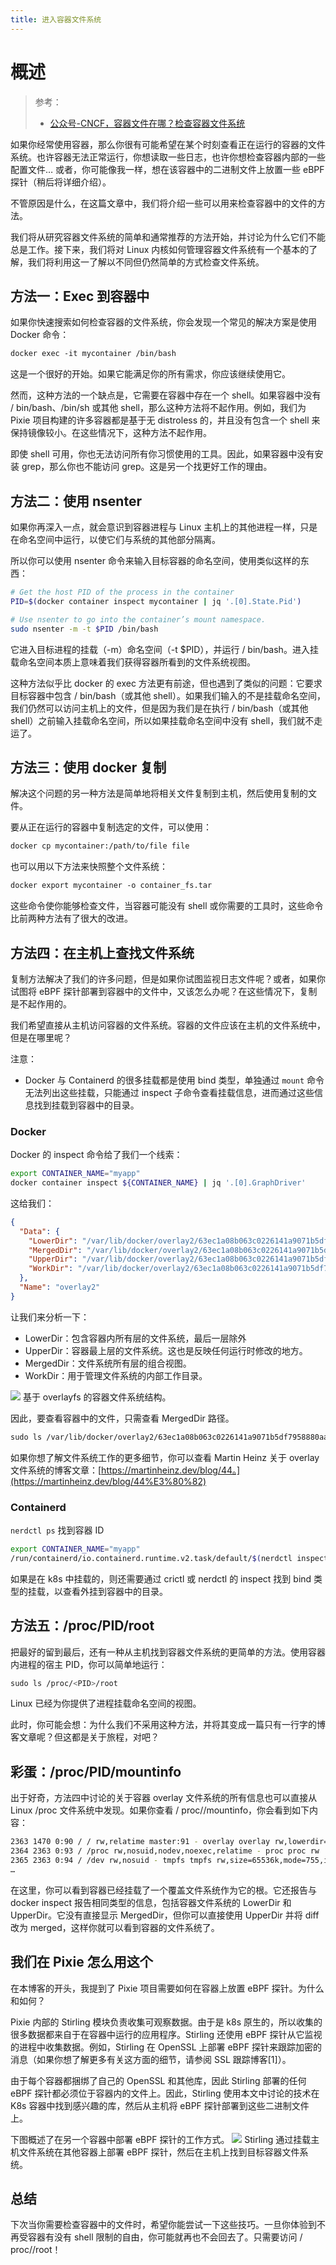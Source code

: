 ```yaml
---
title: 进入容器文件系统
---
```


# 概述

> 参考：
> - [公众号-CNCF，容器文件在哪？检查容器文件系统](https://mp.weixin.qq.com/s/FArHis8RB6OgOUpLSzhPog)

如果你经常使用容器，那么你很有可能希望在某个时刻查看正在运行的容器的文件系统。也许容器无法正常运行，你想读取一些日志，也许你想检查容器内部的一些配置文件… 或者，你可能像我一样，想在该容器中的二进制文件上放置一些 eBPF 探针（稍后将详细介绍）。

不管原因是什么，在这篇文章中，我们将介绍一些可以用来检查容器中的文件的方法。

我们将从研究容器文件系统的简单和通常推荐的方法开始，并讨论为什么它们不能总是工作。接下来，我们将对 Linux 内核如何管理容器文件系统有一个基本的了解，我们将利用这一了解以不同但仍然简单的方式检查文件系统。

## 方法一：Exec 到容器中

如果你快速搜索如何检查容器的文件系统，你会发现一个常见的解决方案是使用 Docker 命令：

```bash
docker exec -it mycontainer /bin/bash
```

这是一个很好的开始。如果它能满足你的所有需求，你应该继续使用它。

然而，这种方法的一个缺点是，它需要在容器中存在一个 shell。如果容器中没有 / bin/bash、/bin/sh 或其他 shell，那么这种方法将不起作用。例如，我们为 Pixie 项目构建的许多容器都是基于无 distroless 的，并且没有包含一个 shell 来保持镜像较小。在这些情况下，这种方法不起作用。

即使 shell 可用，你也无法访问所有你习惯使用的工具。因此，如果容器中没有安装 grep，那么你也不能访问 grep。这是另一个找更好工作的理由。

## 方法二：使用 nsenter

如果你再深入一点，就会意识到容器进程与 Linux 主机上的其他进程一样，只是在命名空间中运行，以使它们与系统的其他部分隔离。

所以你可以使用 nsenter 命令来输入目标容器的命名空间，使用类似这样的东西：

```bash
# Get the host PID of the process in the container
PID=$(docker container inspect mycontainer | jq '.[0].State.Pid')

# Use nsenter to go into the container’s mount namespace.
sudo nsenter -m -t $PID /bin/bash
```

它进入目标进程的挂载（-m）命名空间（-t $PID），并运行 / bin/bash。进入挂载命名空间本质上意味着我们获得容器所看到的文件系统视图。

这种方法似乎比 docker 的 exec 方法更有前途，但也遇到了类似的问题：它要求目标容器中包含 / bin/bash（或其他 shell）。如果我们输入的不是挂载命名空间，我们仍然可以访问主机上的文件，但是因为我们是在执行 / bin/bash（或其他 shell）之前输入挂载命名空间，所以如果挂载命名空间中没有 shell，我们就不走运了。

## 方法三：使用 docker 复制

解决这个问题的另一种方法是简单地将相关文件复制到主机，然后使用复制的文件。

要从正在运行的容器中复制选定的文件，可以使用：

```bash
docker cp mycontainer:/path/to/file file
```

也可以用以下方法来快照整个文件系统：

```bash
docker export mycontainer -o container_fs.tar
```

这些命令使你能够检查文件，当容器可能没有 shell 或你需要的工具时，这些命令比前两种方法有了很大的改进。

## 方法四：在主机上查找文件系统

复制方法解决了我们的许多问题，但是如果你试图监视日志文件呢？或者，如果你试图将 eBPF 探针部署到容器中的文件中，又该怎么办呢？在这些情况下，复制是不起作用的。

我们希望直接从主机访问容器的文件系统。容器的文件应该在主机的文件系统中，但是在哪里呢？

注意：

- Docker 与 Containerd 的很多挂载都是使用 bind 类型，单独通过 `mount` 命令无法列出这些挂载，只能通过 inspect 子命令查看挂载信息，进而通过这些信息找到挂载到容器中的目录。

### Docker

Docker 的 inspect 命令给了我们一个线索：

```bash
export CONTAINER_NAME="myapp"
docker container inspect ${CONTAINER_NAME} | jq '.[0].GraphDriver'
```

这给我们：

```json
{
  "Data": {
    "LowerDir": "/var/lib/docker/overlay2/63ec1a08b063c0226141a9071b5df7958880aae6be5dc9870a279a13ff7134ab-init/diff:/var/lib/docker/overlay2/524a0d000817a3c20c5d32b79c6153aea545ced8eed7b78ca25e0d74c97efc0d/diff",
    "MergedDir": "/var/lib/docker/overlay2/63ec1a08b063c0226141a9071b5df7958880aae6be5dc9870a279a13ff7134ab/merged",
    "UpperDir": "/var/lib/docker/overlay2/63ec1a08b063c0226141a9071b5df7958880aae6be5dc9870a279a13ff7134ab/diff",
    "WorkDir": "/var/lib/docker/overlay2/63ec1a08b063c0226141a9071b5df7958880aae6be5dc9870a279a13ff7134ab/work"
  },
  "Name": "overlay2"
}
```

让我们来分析一下：

- LowerDir：包含容器内所有层的文件系统，最后一层除外
- UpperDir：容器最上层的文件系统。这也是反映任何运行时修改的地方。
- MergedDir：文件系统所有层的组合视图。
- WorkDir：用于管理文件系统的内部工作目录。

![](https://notes-learning.oss-cn-beijing.aliyuncs.com/5313f688-e9e7-4352-9889-309c574b4a32/640)
基于 overlayfs 的容器文件系统结构。

因此，要查看容器中的文件，只需查看 MergedDir 路径。

```bash
sudo ls /var/lib/docker/overlay2/63ec1a08b063c0226141a9071b5df7958880aae6be5dc9870a279a13ff7134ab/merged
```

如果你想了解文件系统工作的更多细节，你可以查看 Martin Heinz 关于 overlay 文件系统的博客文章：[https://martinheinz.dev/blog/44。](https://martinheinz.dev/blog/44%E3%80%82)

### Containerd

`nerdctl ps` 找到容器 ID

```bash
export CONTAINER_NAME="myapp"
/run/containerd/io.containerd.runtime.v2.task/default/$(nerdctl inspect ${CONTAINER_NAME} --format {{.Id}})
```

如果是在 k8s 中挂载的，则还需要通过 crictl 或 nerdctl 的 inspect 找到 bind 类型的挂载，以查看外挂到容器中的目录。

## 方法五：/proc/PID/root

把最好的留到最后，还有一种从主机找到容器文件系统的更简单的方法。使用容器内进程的宿主 PID，你可以简单地运行：

```bash
sudo ls /proc/<PID>/root
```

Linux 已经为你提供了进程挂载命名空间的视图。

此时，你可能会想：为什么我们不采用这种方法，并将其变成一篇只有一行字的博客文章呢？但这都是关于旅程，对吧？

## 彩蛋：/proc/PID/mountinfo

出于好奇，方法四中讨论的关于容器 overlay 文件系统的所有信息也可以直接从 Linux /proc 文件系统中发现。如果你查看 / proc//mountinfo，你会看到如下内容：

```bash
2363 1470 0:90 / / rw,relatime master:91 - overlay overlay rw,lowerdir=/var/lib/docker/overlay2/l/YZVAVZS6HYQHLGEPJHZSWTJ4ZU:/var/lib/docker/overlay2/l/ZYW5O24UWWKAUH6UW7K2DGV3PB,upperdir=/var/lib/docker/overlay2/63ec1a08b063c0226141a9071b5df7958880aae6be5dc9870a279a13ff7134ab/diff,workdir=/var/lib/docker/overlay2/63ec1a08b063c0226141a9071b5df7958880aae6be5dc9870a279a13ff7134ab/work
2364 2363 0:93 / /proc rw,nosuid,nodev,noexec,relatime - proc proc rw
2365 2363 0:94 / /dev rw,nosuid - tmpfs tmpfs rw,size=65536k,mode=755,inode64
…
```

在这里，你可以看到容器已经挂载了一个覆盖文件系统作为它的根。它还报告与 docker inspect 报告相同类型的信息，包括容器文件系统的 LowerDir 和 UpperDir。它没有直接显示 MergedDir，但你可以直接使用 UpperDir 并将 diff 改为 merged，这样你就可以看到容器的文件系统了。

## 我们在 Pixie 怎么用这个

在本博客的开头，我提到了 Pixie 项目需要如何在容器上放置 eBPF 探针。为什么和如何？

Pixie 内部的 Stirling 模块负责收集可观察数据。由于是 k8s 原生的，所以收集的很多数据都来自于在容器中运行的应用程序。Stirling 还使用 eBPF 探针从它监视的进程中收集数据。例如，Stirling 在 OpenSSL 上部署 eBPF 探针来跟踪加密的消息（如果你想了解更多有关这方面的细节，请参阅 SSL 跟踪博客\[1]）。

由于每个容器都捆绑了自己的 OpenSSL 和其他库，因此 Stirling 部署的任何 eBPF 探针都必须位于容器内的文件上。因此，Stirling 使用本文中讨论的技术在 K8s 容器中找到感兴趣的库，然后从主机将 eBPF 探针部署到这些二进制文件上。

下图概述了在另一个容器中部署 eBPF 探针的工作方式。
![](https://notes-learning.oss-cn-beijing.aliyuncs.com/5313f688-e9e7-4352-9889-309c574b4a32/640)
Stirling 通过挂载主机文件系统在其他容器上部署 eBPF 探针，然后在主机上找到目标容器文件系统。

## 总结

下次当你需要检查容器中的文件时，希望你能尝试一下这些技巧。一旦你体验到不再受容器有没有 shell 限制的自由，你可能就再也不会回去了。只需要访问 / proc//root！


